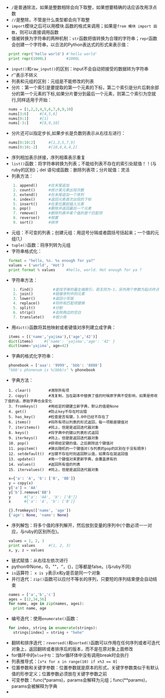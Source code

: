 * `/`是普通除法，如果是整数相除会向下取整，如果想要精确的话应该改用浮点数
* `//`是整除，不管是什么类型都会向下取整
* `import`模块之后可以用模块.函数的格式来调用；如果是`from 模块 import 函数`，则可以直接调用函数
* 值被转换为字符串的两种机制：`str`函数把值转换为合理的字符串；`repr`函数会创建一个字符串，以合法的Python表达式的形式来表示值：
```python
  print repr('hello world') #'hello world'
  print repr(1000L)         #1000L
```
* `input()`和`raw_input()`的区别：input不会自动把接受的数据转为字符串
* r''表示不转义
* 列表和元组的区别：元组是不能修改的列表
* 分片：第一个索引是要提取的第一个元素的下标，第二个索引是分片后剩余部分的第一个元素的下标,如果分片要分到最后一个元素，则第二个索引为空就行,同样适用于开始：
```python
  nums = [1,2,3,4,5,6,7,8,9,10]
  nums[3:6]     #[4,5,6]
  nums[0:1]     #[1]
  nums[-3:]     #[8,9,10]
```
* 分片还可以指定步长,如果步长是负数则表示从右往左进行：
```python
  nums[0:10:2]      #[1,3,5,7,9]
  nums[0:10:-2]     #[10,8,6,4,2]
```
* 序列相加表示拼接，序列相乘表示重复
* `list()`函数：将字符串转换为列表；不能给列表不存在的索引处赋值！！(与ruby的区别)；del 语句或函数：删除列表项；分片赋值：灵活
* 列表方法：
```python
    1. append()     #在末尾追加
    2. count()      #统计某元素出现次数
    3. extend()     #在末尾追加一个序列
    4. index()      #返回元素首次出现的下标
    5. insert()     #在某位置前插入元素
    6. pop()        #删除并返回最后一个元素
    7. remove()     #删除列表中某个值的首个匹配项
    8. reverse()    #倒置
    9. sort()       #排序
```
* 元组：不可变的列表；创建元组：用逗号分隔或者圆括号括起来；一个值的元组(1,)
* `tuple()`函数：将序列转为元组
* 字符串格式化：
```python
  format = "hello, %s. %s enough for ya?"
  values = ('world', 'Hot')
  print format % values     #hello, world. Hot enough for ya ?
```
* 字符串方法：
```python
    1. find()         #查找字串的最左端索引，若无则为-1，另外两个参数为起点终点
    2. join()         #链接序列中的元素    
    3. lower()        #返回小写版
    4. replace()      #将所有匹配项替换
    5. split()        #分割
    6. strip()        #去除两边的空白
    7. translate()    #很少用
```
* 用`dict()`函数将其他映射或者键值对序列建立成字典：
```python
  items = [('name','yajima'),('age','42')]
  dict(items)     #{'name': 'yajima','age': '42' }
  dict(name='yajima', age=42)
```
* 字典的格式化字符串：
```python
  phonebook = ['aaa': '9999', 'bbb': '8888']
  "bbb's phonenum is %(bbb)s" % phonebook
```
* 字典方法：
```
  1. clear()        #清除所有项
  2. copy()         #浅复制，当在副本中替换了值的时候原字典不受影响，如果是修改了值的话，原始字典也会变化
  3. fromkeys()     #用给定的键建立新字典，默认的值是None
  4. get()          #防止key不存在时出错
  5. has_key()      #检查是否有键，3.0中已经不存在了
  6. items()        #将所有项以列表的形式返回，每一项都是键值对
  7. iteritems()    #同上，但是是返回迭代器对象
  8. keys()         #将字典中的键以列表形式返回
  9. iterkeys()     #同上，但是是返回迭代器对象
  10. pop()         #获得给定键的值，之后删除这个键值对
  11. popitem()     #弹出随机的一个键值对(与列表的pop的区别在于没有顺序)
  12. setdefault()  #当键不存在时则返回默认值，如果存在就返回值
  13. update()      #用一个键值对来更新字典，会覆盖原有的
  14. values()      #返回所有值的列表
  15. itervalues()  #同上，但是是返回迭代器对象
```
```python
  x={'a': 'A', 'b': ['B', 'BB']}
  y = copy(x)
  y['a'] = 'AA'
  y['b'].remove('BB')
  y      #{'a': 'AA', 'b': ['B']}
  x      #{'a': 'A', 'b': ['B']}

  {}.fromkeys(['name', 'age'])
  {'age': None, 'name': None}
```
* 序列解包：将多个值的序列解开，然后放到变量的序列中(个数必须一一对应，与ruby的区别所在)。
```python
  values = 1, 2, 3
  print values      #(1, 2, 3)
  x, y, z = values
```
* 链式赋值：从右往左依次进行
* python中None，0，""，‘’，{}，[]等都是false。(与ruby不同)
* `is`运算符： `x is y`表示x和y是否是同一个对象
* 并行迭代：`zip()`函数可以应付不等长的序列，只要短的序列结束便会自动结束
```python
  names = ['a','b','c']
  ages = [12,34,56]
  for name, age in zip(names, ages):
    print name, age
```
* 编号迭代：使用`enumerate()`函数：
```python
  for index, string in enumerate(strings):
    strings[index] = string + "hehe"
```
* 翻转和排序迭代：`reversed()`和`sorted()`函数可以作用在任何序列或者可迭代对象上，返回翻转或者排序后的版本，而不是在原对象上面修改
* for循环中的`else子句`：当for循环体中没有调用break时会执行
* 列表推导式：`[x*x for x in range(10) if x%3 == 0]`
* 位置参数和关键字参数：位置参数就是原本的形式，关键字参数类似于有默认值的形参定义；位置参数必须放在关键字参数之前
* 可变参数：func(*params)，params会解释为元组；func(**params)，params会被解释为字典
* 
